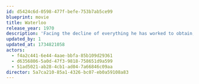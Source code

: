 ```yaml
---
id: d5424c6d-0598-477f-befe-753b7ab5ce99
blueprint: movie
title: Waterloo
release_year: 1970
description: 'Facing the decline of everything he has worked to obtain, conqueror Napoleon Bonaparte and his army confront the British at the Battle of Waterloo.'
updated_by: 1
updated_at: 1734821058
actors:
  - f4a2c441-6e44-4aae-bbfa-85b109d29361
  - d6356806-5a0d-47f3-9818-758651d9a599
  - 51ad5021-ab28-4cb1-ad04-7a66846c09aa
director: 5a7ca210-85a1-4326-bc07-eb0a59108a83
---
```

